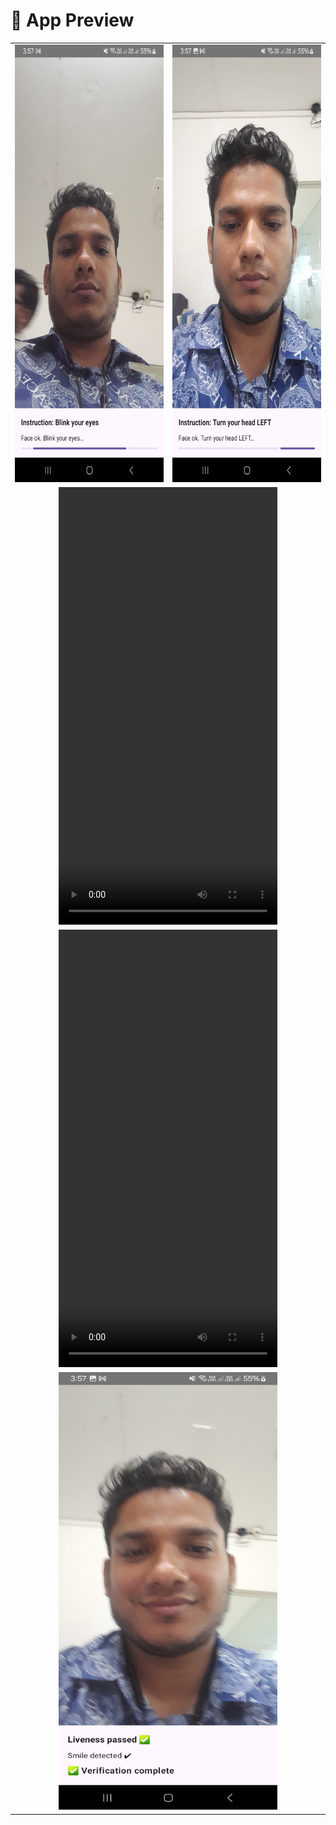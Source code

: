# 📱 App Preview

<table>
  <tr>
    <td align="center">
      <img src="https://github.com/yeasinalicse/Verify_face/blob/master/screenshots/eye_blink.jpg" 
           alt="Eye Blink" width="350" height="700"/>
    </td>
    <td align="center">
      <img src="https://github.com/yeasinalicse/Verify_face/blob/master/screenshots/left_move.jpg" 
           alt="Left Move" width="350" height="700"/>
    </td>
  </tr>

  <!-- 🟢 Video Row -->
 <tr>
    <td align="center" colspan="2">
      <video width="350" height="700" controls>
        <source src="https://raw.githubusercontent.com/yeasinalicse/Verify_face/master/screenshots/demo_video.mp4" type="video/mp4">
        Your browser does not support the video tag.
      </video>
    </td>
  </tr>
  <tr>
    <td align="center" colspan="2">
      <video width="350" height="700" controls>
        <source src="https://github.com/yeasinalicse/Verify_face/blob/master/screenshots/demo_video.mp4" type="video/mp4">
        Your browser does not support the video tag.
      </video>
    </td>
  </tr>
  <tr>
    <td align="center" colspan="2">
      <img src="https://github.com/yeasinalicse/Verify_face/blob/master/screenshots/smile.jpg" 
           alt="Smile" width="350" height="700"/>
    </td>
  </tr>
</table>
